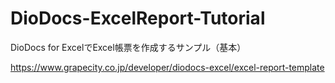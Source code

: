 # DioDocs-ExcelReport-Tutorial
DioDocs for ExcelでExcel帳票を作成するサンプル（基本）

https://www.grapecity.co.jp/developer/diodocs-excel/excel-report-template
